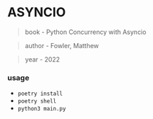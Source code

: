 # ASYNCIO

>book - Python Concurrency with Asyncio

>author - Fowler, Matthew

>year - 2022


### usage
- `poetry install`
- `poetry shell`
- `python3 main.py`
